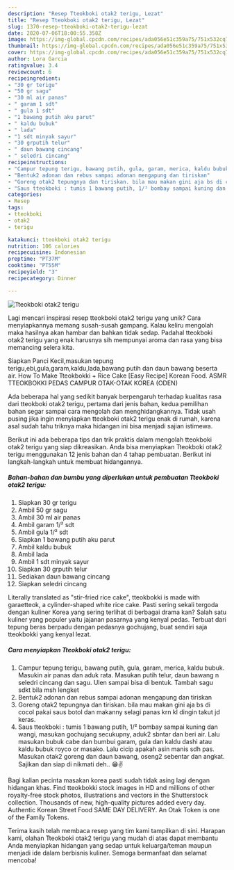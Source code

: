 ```yaml
---
description: "Resep Tteokboki otak2 terigu, Lezat"
title: "Resep Tteokboki otak2 terigu, Lezat"
slug: 1370-resep-tteokboki-otak2-terigu-lezat
date: 2020-07-06T18:00:55.358Z
image: https://img-global.cpcdn.com/recipes/ada056e51c359a75/751x532cq70/tteokboki-otak2-terigu-foto-resep-utama.jpg
thumbnail: https://img-global.cpcdn.com/recipes/ada056e51c359a75/751x532cq70/tteokboki-otak2-terigu-foto-resep-utama.jpg
cover: https://img-global.cpcdn.com/recipes/ada056e51c359a75/751x532cq70/tteokboki-otak2-terigu-foto-resep-utama.jpg
author: Lora Garcia
ratingvalue: 3.4
reviewcount: 6
recipeingredient:
- "30 gr terigu"
- "50 gr sagu"
- "30 ml air panas"
- " garam 1 sdt"
- " gula 1 sdt"
- "1 bawang putih aku parut"
- " kaldu bubuk"
- " lada"
- "1 sdt minyak sayur"
- "30 grputih telur"
- " daun bawang cincang"
- " seledri cincang"
recipeinstructions:
- "Campur tepung terigu, bawang putih, gula, garam, merica, kaldu bubuk. Masukin air panas dan aduk rata. Masukan putih telur, daun bawang n seledri cincang dan sagu. Ulen sampai bisa di bentuk. Tambah sagu sdkt bila msh lengket"
- "Bentuk2 adonan dan rebus sampai adonan mengapung dan tiriskan"
- "Goreng otak2 tepungnya dan tiriskan. bila mau makan gini aja bs di cocol pakai saus botol dan makanny selagi panas krn kl dingin takut jd keras."
- "Saus tteokboki : tumis 1 bawang putih, 1/² bombay sampai kuning dan wangi, masukan gochujang secukupny, aduk2 sbntar dan beri air. Lalu masukan bubuk cabe dan bumbui garam, gula dan kaldu dashi atau kaldu bubuk royco or masako. Lalu cicip apakah asin manis sdh pas. Masukan otak2 goreng dan daun bawang, oseng2 sebentar dan angkat. Sajikan dan siap di nikmati deh.. 😁✌️"
categories:
- Resep
tags:
- tteokboki
- otak2
- terigu

katakunci: tteokboki otak2 terigu 
nutrition: 106 calories
recipecuisine: Indonesian
preptime: "PT37M"
cooktime: "PT55M"
recipeyield: "3"
recipecategory: Dinner

---
```



![Tteokboki otak2 terigu](https://img-global.cpcdn.com/recipes/ada056e51c359a75/751x532cq70/tteokboki-otak2-terigu-foto-resep-utama.jpg)

Lagi mencari inspirasi resep tteokboki otak2 terigu yang unik? Cara menyiapkannya memang susah-susah gampang. Kalau keliru mengolah maka hasilnya akan hambar dan bahkan tidak sedap. Padahal tteokboki otak2 terigu yang enak harusnya sih mempunyai aroma dan rasa yang bisa memancing selera kita.

Siapkan Panci Kecil,masukan tepung terigu,ebi,gula,garam,kaldu,lada,bawang putih dan daun bawang beserta air. How To Make Tteokbokki + Rice Cake [Easy Recipe] Korean Food. ASMR TTEOKBOKKI PEDAS CAMPUR OTAK-OTAK KOREA (ODEN)

Ada beberapa hal yang sedikit banyak berpengaruh terhadap kualitas rasa dari tteokboki otak2 terigu, pertama dari jenis bahan, kedua pemilihan bahan segar sampai cara mengolah dan menghidangkannya. Tidak usah pusing jika ingin menyiapkan tteokboki otak2 terigu enak di rumah, karena asal sudah tahu triknya maka hidangan ini bisa menjadi sajian istimewa.


Berikut ini ada beberapa tips dan trik praktis dalam mengolah tteokboki otak2 terigu yang siap dikreasikan. Anda bisa menyiapkan Tteokboki otak2 terigu menggunakan 12 jenis bahan dan 4 tahap pembuatan. Berikut ini langkah-langkah untuk membuat hidangannya.

<!--inarticleads1-->

##### Bahan-bahan dan bumbu yang diperlukan untuk pembuatan Tteokboki otak2 terigu:

1. Siapkan 30 gr terigu
1. Ambil 50 gr sagu
1. Ambil 30 ml air panas
1. Ambil  garam 1/² sdt
1. Ambil  gula 1/² sdt
1. Siapkan 1 bawang putih aku parut
1. Ambil  kaldu bubuk
1. Ambil  lada
1. Ambil 1 sdt minyak sayur
1. Siapkan 30 grputih telur
1. Sediakan  daun bawang cincang
1. Siapkan  seledri cincang


Literally translated as &#34;stir-fried rice cake&#34;, tteokbokki is made with garaetteok, a cylinder-shaped white rice cake. Pasti sering sekali tergoda dengan kuliner Korea yang sering terlihat di berbagai drama kan? Salah satu kuliner yang populer yaitu jajanan pasarnya yang kenyal pedas. Terbuat dari tepung beras berpadu dengan pedasnya gochujang, buat sendiri saja tteokbokki yang kenyal lezat. 

<!--inarticleads2-->

##### Cara menyiapkan Tteokboki otak2 terigu:

1. Campur tepung terigu, bawang putih, gula, garam, merica, kaldu bubuk. Masukin air panas dan aduk rata. Masukan putih telur, daun bawang n seledri cincang dan sagu. Ulen sampai bisa di bentuk. Tambah sagu sdkt bila msh lengket
1. Bentuk2 adonan dan rebus sampai adonan mengapung dan tiriskan
1. Goreng otak2 tepungnya dan tiriskan. bila mau makan gini aja bs di cocol pakai saus botol dan makanny selagi panas krn kl dingin takut jd keras.
1. Saus tteokboki : tumis 1 bawang putih, 1/² bombay sampai kuning dan wangi, masukan gochujang secukupny, aduk2 sbntar dan beri air. Lalu masukan bubuk cabe dan bumbui garam, gula dan kaldu dashi atau kaldu bubuk royco or masako. Lalu cicip apakah asin manis sdh pas. Masukan otak2 goreng dan daun bawang, oseng2 sebentar dan angkat. Sajikan dan siap di nikmati deh.. 😁✌️


Bagi kalian pecinta masakan korea pasti sudah tidak asing lagi dengan hidangan khas. Find tteokbokki stock images in HD and millions of other royalty-free stock photos, illustrations and vectors in the Shutterstock collection. Thousands of new, high-quality pictures added every day. Authentic Korean Street Food SAME DAY DELIVERY. An Otak Token is one of the Family Tokens. 

Terima kasih telah membaca resep yang tim kami tampilkan di sini. Harapan kami, olahan Tteokboki otak2 terigu yang mudah di atas dapat membantu Anda menyiapkan hidangan yang sedap untuk keluarga/teman maupun menjadi ide dalam berbisnis kuliner. Semoga bermanfaat dan selamat mencoba!
